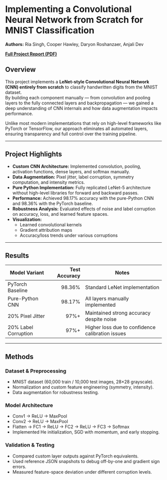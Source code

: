 # Implementing a Convolutional Neural Network from Scratch for MNIST Classification

**Authors:** Ria Singh, Cooper Hawley, Daryon Roshanzaer, Anjali Dev  

[**Full Project Report (PDF)**](ml_project_report.pdf)

## Overview
This project implements a **LeNet-style Convolutional Neural Network (CNN) entirely from scratch** to classify handwritten digits from the MNIST dataset.  
By building each component manually — from convolution and pooling layers to the fully connected layers and backpropagation — we gained a deep understanding of CNN internals and how data augmentation impacts performance.

Unlike most modern implementations that rely on high-level frameworks like PyTorch or TensorFlow, our approach eliminates all automated layers, ensuring transparency and full control over the training pipeline.

---

## Project Highlights
- **Custom CNN Architecture:** Implemented convolution, pooling, activation functions, dense layers, and softmax manually.
- **Data Augmentation:** Pixel jitter, label corruption, symmetry computation, and intensity metrics.
- **Pure Python Implementation:** Fully replicated LeNet-5 architecture without high-level libraries for forward and backward passes.
- **Performance:** Achieved 98.17% accuracy with the pure-Python CNN and 98.36% with the PyTorch baseline.
- **Robustness Analysis:** Evaluated effects of noise and label corruption on accuracy, loss, and learned feature spaces.
- **Visualization:**  
  - Learned convolutional kernels  
  - Gradient attribution maps  
  - Accuracy/loss trends under various corruptions

---

## Results
| Model Variant         | Test Accuracy | Notes |
|-----------------------|--------------:|-------|
| PyTorch Baseline      | 98.36%        | Standard LeNet implementation |
| Pure-Python CNN       | 98.17%        | All layers manually implemented |
| 20% Pixel Jitter      | 97%+          | Maintained strong accuracy despite noise |
| 20% Label Corruption  | 97%+          | Higher loss due to confidence calibration issues |

---

## Methods
### Dataset & Preprocessing
- MNIST dataset (60,000 train / 10,000 test images, 28×28 grayscale).
- Normalization and custom feature engineering (symmetry, intensity).
- Data augmentation for robustness testing.

### Model Architecture
- Conv1 → ReLU → MaxPool  
- Conv2 → ReLU → MaxPool  
- Flatten → FC1 → ReLU → FC2 → ReLU → FC3 → Softmax  
- Implemented He initialization, SGD with momentum, and early stopping.

### Validation & Testing
- Compared custom layer outputs against PyTorch equivalents.
- Used reference JSON snapshots to debug off-by-one and gradient sign errors.
- Measured feature-space deviation under different corruption levels.
